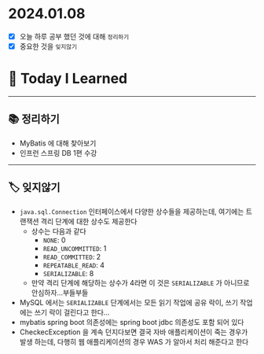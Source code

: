 # 2024.01.08

- [x] 오늘 하루 공부 했던 것에 대해 `정리하기`
- [x] 중요한 것을 `잊지않기`

# 🚩 Today I Learned

---

## 📚 정리하기

- MyBatis 에 대해 찾아보기
- 인프런 스프링 DB 1편 수강

---

## 🏷 잊지않기

- `java.sql.Connection` 인터페이스에서 다양한 상수들을 제공하는데, 여기에는 트랜잭션 격리 단계에 대한 상수도 제공한다
  - 상수는 다음과 같다
    - `NONE`: 0
    - `READ_UNCOMMITTED`: 1
    - `READ_COMMITTED`: 2
    - `REPEATABLE_READ`: 4
    - `SERIALIZABLE`: 8
  - 만약 격리 단계에 해당하는 상수가 4라면 이 것은 `SERIALIZABLE` 가 아니므로 안심하자…부들부들
- MySQL 에서는 `SERIALIZABLE` 단계에서는 모든 읽기 작업에 공유 락이, 쓰기 작업에는 쓰기 락이 걸린다고 한다…
- mybatis spring boot 의존성에는 spring boot jdbc 의존성도 포함 되어 있다
- CheckecException 을 계속 던지다보면 결국 자바 애플리케이션이 죽는 경우가 발생 하는데, 다행히 웹 애플리케이션의 경우 WAS 가 알아서 처리 해준다고 한다
